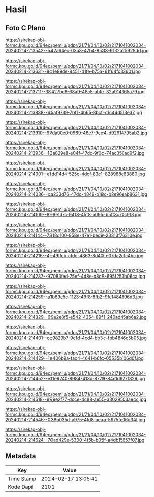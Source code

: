 # Hasil

## Foto C Plano

https://sirekap-obj-formc.kpu.go.id/94ec/pemilu/pdpr/21/71/04/10/02/2171041002034-20240214-213542--542a64ec-03a3-47b4-8538-9132a25928dd.jpg

https://sirekap-obj-formc.kpu.go.id/94ec/pemilu/pdpr/21/71/04/10/02/2171041002034-20240214-213631--8d1e89de-8451-41fe-b75a-61f64fc33601.jpg

https://sirekap-obj-formc.kpu.go.id/94ec/pemilu/pdpr/21/71/04/10/02/2171041002034-20240214-213711--38427bd8-68a9-48c5-abfe-32a914365a79.jpg

https://sirekap-obj-formc.kpu.go.id/94ec/pemilu/pdpr/21/71/04/10/02/2171041002034-20240214-213838--65af9739-7bf1-4b65-8bcf-c1c44d513e37.jpg

https://sirekap-obj-formc.kpu.go.id/94ec/pemilu/pdpr/21/71/04/10/02/2171041002034-20240214-213910--97da90e0-0969-48e7-9ce4-d92914795ab2.jpg

https://sirekap-obj-formc.kpu.go.id/94ec/pemilu/pdpr/21/71/04/10/02/2171041002034-20240214-213936--18a829e8-e04f-47dc-9f0d-74ac350ad9f2.jpg

https://sirekap-obj-formc.kpu.go.id/94ec/pemilu/pdpr/21/71/04/10/02/2171041002034-20240214-214001--e1dd14d4-525c-4dcf-83c1-828988e63880.jpg

https://sirekap-obj-formc.kpu.go.id/94ec/pemilu/pdpr/21/71/04/10/02/2171041002034-20240214-214036--ca233d76-47dc-4849-b18c-b2e96eab8631.jpg

https://sirekap-obj-formc.kpu.go.id/94ec/pemilu/pdpr/21/71/04/10/02/2171041002034-20240214-214109--898e1d7c-9418-45f8-a095-b5ff3c70c9f3.jpg

https://sirekap-obj-formc.kpu.go.id/94ec/pemilu/pdpr/21/71/04/10/02/2171041002034-20240214-214144--7318d100-958e-47e1-bed9-23313f76310e.jpg

https://sirekap-obj-formc.kpu.go.id/94ec/pemilu/pdpr/21/71/04/10/02/2171041002034-20240214-214216--4e49ffcb-cfdc-4863-8d40-e07da2c1c4bc.jpg

https://sirekap-obj-formc.kpu.go.id/94ec/pemilu/pdpr/21/71/04/10/02/2171041002034-20240214-214237--97083fed-75ef-4d8e-b8c8-695f253b06ca.jpg

https://sirekap-obj-formc.kpu.go.id/94ec/pemilu/pdpr/21/71/04/10/02/2171041002034-20240214-214259--a1b89e5c-1123-49f8-8fb2-9fe1484696d3.jpg

https://sirekap-obj-formc.kpu.go.id/94ec/pemilu/pdpr/21/71/04/10/02/2171041002034-20240214-214329--69e2e8f5-e542-4354-89f1-240ad45ab6a2.jpg

https://sirekap-obj-formc.kpu.go.id/94ec/pemilu/pdpr/21/71/04/10/02/2171041002034-20240214-214401--cc9829b7-9c1d-4cd4-bb3c-fbb4846c5b05.jpg

https://sirekap-obj-formc.kpu.go.id/94ec/pemilu/pdpr/21/71/04/10/02/2171041002034-20240214-214429--1e406b9a-fac4-4641-b6fc-05535b106d0f.jpg

https://sirekap-obj-formc.kpu.go.id/94ec/pemilu/pdpr/21/71/04/10/02/2171041002034-20240214-214452--ef1e9240-8984-413d-8779-84e1d927f829.jpg

https://sirekap-obj-formc.kpu.go.id/94ec/pemilu/pdpr/21/71/04/10/02/2171041002034-20240214-214518--999e2f77-dcce-4c88-ae55-a3029503ae4c.jpg

https://sirekap-obj-formc.kpu.go.id/94ec/pemilu/pdpr/21/71/04/10/02/2171041002034-20240214-214546--038b035d-a975-4fd8-aeaa-5975fc06d34f.jpg

https://sirekap-obj-formc.kpu.go.id/94ec/pemilu/pdpr/21/71/04/10/02/2171041002034-20240214-214624--70ad429e-5300-4f5b-b05f-a4db15657f07.jpg


## Metadata

| Key        | Value               |
| ---------- | ------------------- |
| Time Stamp | 2024-02-17 13:05:41 |
| Kode Dapil | 2101                |



